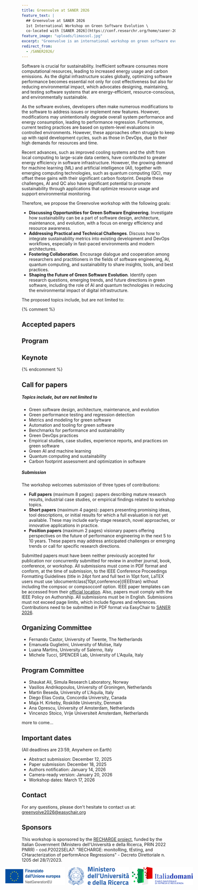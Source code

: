 ```yaml
---
title: Greenvolve at SANER 2026
feature_text: |
  ## Greenvolve at SANER 2026
  1st International Workshop on Green Software Evolution \
  co-located with [SANER 2026](https://conf.researchr.org/home/saner-2026)
feature_image: "uploads/limassol.jpg"
excerpt: "Greenvolve is an international workshop on green software evolution."
redirect_from:
  - /SANER2026/
---
```


Software is crucial for sustainability. Inefficient software
consumes more computational resources, leading to increased
energy usage and carbon emissions. As the digital infrastructure
scales globally, optimizing software performance becomes
essential not only for cost effectiveness but also for reducing
environmental impact, which advocates designing, maintaining,
and testing software systems that are energy-efficient,
resource-conscious, and environmentally sustainable.

As the software evolves, developers often make numerous
modifications to the software to address issues or implement
new features. However, modifications may unintentionally
degrade overall system performance and energy consumption,
leading to performance regression. Furthermore, current
testing practices are based on system-level evaluations
in controlled environments. However, these approaches often
struggle to keep up with rapid development cycles, such as
those in DevOps, due to their high demands for resources and
time.

Recent advances, such as improved cooling systems and the
shift from local computing to large-scale data centers, have
contributed to greater energy efficiency in software infrastructure.
However, the growing demand for machine learning
(ML) and artificial intelligence (AI), together with emerging
computing technologies, such as quantum computing (QC),
may offset these gains with their significant carbon footprint.
Despite these challenges, AI and QC also have significant
potential to promote sustainability through applications that
optimize resource usage and support environmental monitoring.

Therefore, we propose the Greenvolve workshop
with the following goals:

- **Discussing Opportunities for Green Software Engineering**.
Investigate how sustainability can be a part of
software design, architecture, maintenance, and evolution,
with a focus on energy efficiency and resource awareness.
- **Addressing Practical and Technical Challenges**.
Discuss how to integrate sustainability metrics into existing
development and DevOps workflows, especially in fast-paced
environments and modern architectures.
- **Fostering Collaboration**.
Encourage dialogue and cooperation among researchers and
practitioners in the fields of software engineering, AI,
quantum computing, and sustainability to share insights,
tools, and best practices.
- **Shaping the Future of Green Software Evolution**.
Identify open research questions, emerging trends, and future
directions in green software, including the role of AI
and quantum technologies in reducing the environmental
impact of digital infrastructure.

The proposed topics include, but are not limited to:

{% comment %}
## Accepted papers

## Program

## Keynote
{% endcomment %}

## Call for papers

##### Topics include, but are not limited to
- Green software design, architecture, maintenance, and evolution
- Green performance testing and regression detection
- Metrics and modeling for green software
- Automation and tooling for green software
- Benchmarks for performance and sustainability
- Green DevOps practices
- Empirical studies, case studies, experience reports, and practices on green software
- Green AI and machine learning
- Quantum computing and sustainability
- Carbon footprint assessment and optimization in software

##### Submission
The workshop welcomes submission of three types of contributions:
- **Full papers** (maximum 8 pages): papers describing mature
research results, industrial case studies, or empirical
findings related to workshop topics.
- **Short papers** (maximum 4 pages): papers presenting
promising ideas, tool descriptions, or initial results for
which a full evaluation is not yet available. These may
include early-stage research, novel approaches, or innovative
applications in practice.
- **Position papers** (maximum 2 pages) visionary papers
offering perspectives on the future of performance engineering
in the next 5 to 10 years. These papers may
address anticipated challenges or emerging trends or call
for specific research directions.

Submitted papers must have been neither previously accepted for publication nor concurrently submitted for review in another journal, book, conference, or workshop.
All submissions must come in PDF format and conform, at the time of submission, to the IEEE Conference Proceedings Formatting Guidelines (title in 24pt font and full text in 10pt font, LaTEX users must use \documentclass[10pt,conference]{IEEEtran} without including the compsoc or compsocconf option.
IEEE paper templates can be accessed from their [official location](https://www.ieee.org/conferences/publishing/templates).
Also, papers must comply with the IEEE Policy on Authorship. All submissions must be in English. 
Submissions must not exceed page limits, which include figures and references.
Contributions need to be submitted in PDF format via EasyChair to [SANER 2026](https://easychair.org/conferences/?conf=saner2026).


## Organizing Committee

 * Fernando Castor, University of Twente, The Netherlands
 * Emanuela Guglielmi, University of Molise, Italy
 * Luana Martins, University of Salerno, Italy
 * Michele Tucci, SPENCER Lab, University of L'Aquila, Italy

## Program Committee

 * Shaukat Ali, Simula Research Laboratory, Norway
 * Vasilios Andrikopoulos, University of Groningen, Netherlands
 * Martin Beseda, University of L'Aquila, Italy
 * Diego Elias Costa, Concordia University, Canada
 * Maja H. Kirkeby, Roskilde University, Denmark
 * Ana Oprescu, University of Amsterdam, Netherlands
 * Vincenzo Stoico, Vrije Universiteit Amsterdam, Netherlands

more to come...

## Important dates
(All deadlines are 23:59, Anywhere on Earth)

- Abstract submission: December 12, 2025
- Paper submission: December 18, 2025
- Authors notification: January 14, 2026
- Camera-ready version: January 20, 2026
- Workshop dates: March 17, 2026

## Contact
For any questions, please don't hesitate to contact us at: [greenvolve2026@easychair.org](greenvolve2026@easychair.org)

## Sponsors
This workshop is sponsored by the [RECHARGE project](https://recharge-project.github.io), funded by the Italian Government (Ministero dell'Università e della Ricerca, PRIN 2022 PNRR) - cod.P2022SELA7: "RECHARGE: monitoRing, tEsting, and CHaracterization of performAnce Regressions" - Decreto Direttoriale n. 1205 del 28/7/2023.

<div style="display: flex; justify-content: center; gap: 10px;">
  <img src="uploads/LogoUE-IT.png" alt="Finanziato dall'Unione Europea - NextGenerationEU" width="200">
  <img src="uploads/MUR-logo.png" alt="Ministero dell'Università e della Ricerca" width="200">
  <img src="uploads/italia-domani-logo.png" alt="ItaliaDomani - Piano Nazionale di Ripresa e Resilienza" width="200">
</div>

